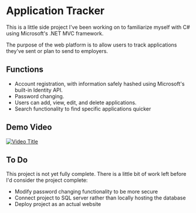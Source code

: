 # Application Tracker

This is a little side project I've been working on to familiarize myself with C# using Microsoft's .NET MVC framework.

The purpose of the web platform is to allow users to track applications they've sent or plan to send to employers.

## Functions
- Account registration, with information safely hashed using Microsoft's built-in Identity API.
- Password changing.
- Users can add, view, edit, and delete applications.
- Search functionality to find specific applications quicker

## Demo Video
[![Video Title](https://img.youtube.com/vi/xr4Qy7bztZ8/0.jpg)](https://www.youtube.com/watch?v=xr4Qy7bztZ8)

## To Do
This project is not yet fully complete. There is a little bit of work left before I'd consider the project complete:
- Modify password changing functionality to be more secure
- Connect project to SQL server rather than locally hosting the database
- Deploy project as an actual website
